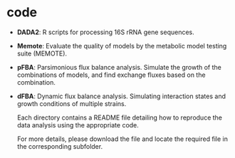 # code

- **DADA2**: R scripts for processing 16S rRNA gene sequences.

- **Memote**: Evaluate the quality of models by the metabolic model testing suite (MEMOTE).

- **pFBA**: Parsimonious flux balance analysis. Simulate the growth of the combinations of models, and find exchange fluxes based on the combination.

- **dFBA**: Dynamic flux balance analysis. Simulating interaction states and growth conditions of multiple strains.




  Each directory contains a README file detailing how to reproduce the data analysis using the appropriate code.				
  
  For more details, please download the file and locate the required file in the corresponding subfolder.  
